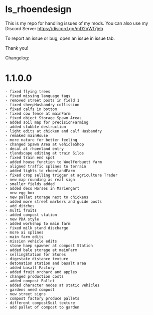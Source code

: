 # ls_rhoendesign
This is my repo for handling issues of my mods.
You can also use my Discord Server https://discord.gg/mD2qWf7jeb

To report an issue or bug, open an issue in issue tab.

Thank you!

Changelog:
# 1.1.0.0    
    - fixed flying trees
    - fixed missing language tags
    - removed street posts in field 1
    - fixed sheepHusbandry collission
    - fixed calfs in bottom
    - fixed cow fence at mainFarm
    - fixed object Storage Spawn Areas
    - added soil map for precisionFarming
    - added stubble destruction
    - light edits at chicken and calf Husbandry
    - remaked mainHouse
    - more nature for better feeling
    - changed Spawn Area at vehicleShop
    - decal at rhoenland entry
    - tlandscape editing at train Silos
    - fixed train end spot
    - added house function to Woelferbuett farm
    - aligned traffic splines to terrain
    - added lights to rhoenlandFarm
    - fixed crop selling trigger at agriculture Trader
    - new map rounding as real sign
    - smaller fields added
    - added deco Horses in Mariengart
    - new egg box
    - new pallet storage next to chickens
    - added more street markers and guide posts
    - add ditches
    - multi fruits
    - added compost station
    - new PDA style
    - added workshop to main farm
    - fixed milk stand discharge
    - more ai splines
    - main farm edits
    - mission vehicle edits
    - stone haep spawner at compost Station
    - added bale storage at mainFarm
    - sellingStation for Stones
    - digestate distance texture
    - detonation station and basalt area
    - added basalt Factory
    - added fruit orchard and apples
    - changed production costs
    - added compost Pallet
    - added character nodes at static vehicles
    - gardens need compost
    - new street signs
    - compost factory produce pallets
    - different compostSoil texture
    - add pallet of compost to garden
